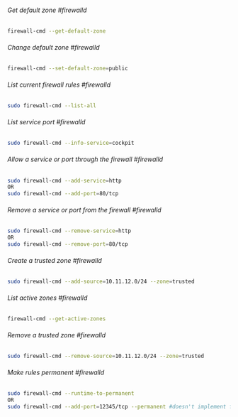 ###### Get default zone #firewalld
``` sh
firewall-cmd --get-default-zone
```

###### Change default zone #firewalld 
```sh
firewall-cmd --set-default-zone=public
```

###### List current firewall rules #firewalld 
```sh
sudo firewall-cmd --list-all
```

###### List service port #firewalld 
```sh
sudo firewall-cmd --info-service=cockpit
```

###### Allow a service or port through the firewall #firewalld 
```sh
sudo firewall-cmd --add-service=http
OR
sudo firewall-cmd --add-port=80/tcp
```

###### Remove a service or port from the firewall #firewalld 
```sh
sudo firewall-cmd --remove-service=http
OR
sudo firewall-cmd --remove-port=80/tcp
```

###### Create a trusted zone #firewalld 
```sh 
sudo firewall-cmd --add-source=10.11.12.0/24 --zone=trusted
```

###### List active zones #firewalld 
```sh
firewall-cmd --get-active-zones
```

###### Remove a trusted zone #firewalld 
```sh
sudo firewall-cmd --remove-source=10.11.12.0/24 --zone=trusted
```

###### Make rules permanent #firewalld 
```sh 
sudo firewall-cmd --runtime-to-permanent
OR
sudo firewall-cmd --add-port=12345/tcp --permanent #doesn't implement for current session
```